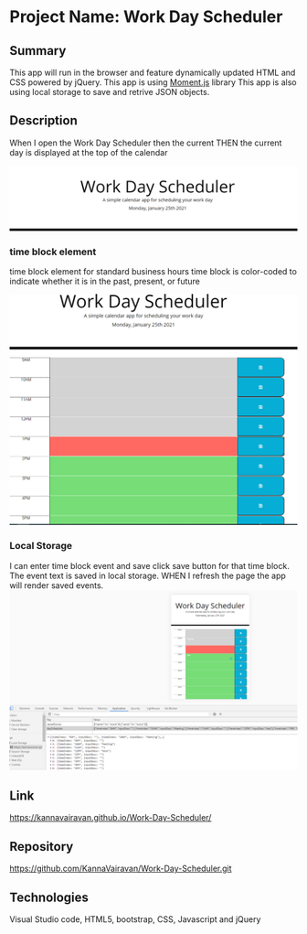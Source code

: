 # Project Name: Work Day Scheduler

## Summary

This app will run in the browser and feature dynamically updated HTML and CSS powered by jQuery. This app is using [Moment.js](https://momentjs.com/) library This app is also using local storage to save and retrive JSON objects.

## Description

When I open the Work Day Scheduler then the current
THEN the current day is displayed at the top of the calendar

![ScreenShot](./assets/1_currentDay.PNG "Current Day")

### time block element

time block element for standard business hours
time block is color-coded to indicate whether it is in the past, present, or future

![ScreenShot](./assets/2_timeblockwithcssclass.PNG "Time block element")

### Local Storage

I can enter time block event and save click save button for that time block. The event text is saved in local storage.
WHEN I refresh the page the app will render saved events.
![ScreenShot](./assets/4_LocalStorage.PNG "Time block element")

## Link

https://kannavairavan.github.io/Work-Day-Scheduler/

## Repository

https://github.com/KannaVairavan/Work-Day-Scheduler.git

## Technologies

Visual Studio code, HTML5, bootstrap, CSS, Javascript and jQuery
